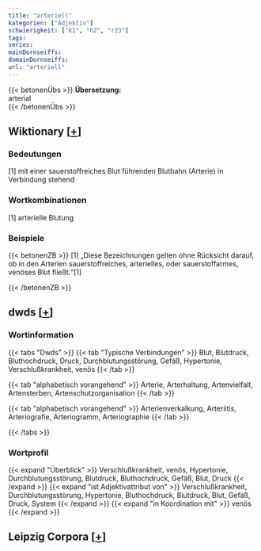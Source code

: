 ```yaml
---
title: "arteriell"
kategorien: ["Adjektiv"]
schwierigkeit: ["k1", "h2", "r23"]
tags:
series:
mainDornseiffs:
domainDornseiffs:
url: "arteriell"
---
```


{{< betonenÜbs >}}
**Übersetzung:**  
arterial  
{{< /betonenÜbs >}}

## Wiktionary [[+](https://de.wiktionary.org/wiki/arteriell)]

### Bedeutungen
[1] mit einer sauerstoffreiches Blut führenden Blutbahn (Arterie) in Verbindung stehend  

### Wortkombinationen
[1] arterielle Blutung  

### Beispiele
{{< betonenZB >}}
[1] „Diese Bezeichnungen gelten ohne Rücksicht darauf, ob in den Arterien sauerstoffreiches, arterielles, oder sauerstoffarmes, venöses Blut fließt.“[1]  

{{< /betonenZB >}}


## dwds [[+](https://www.dwds.de/wb/arteriell)]

### Wortinformation
{{< tabs "Dwds" >}}
{{< tab "Typische Verbindungen" >}}
Blut, Blutdruck, Bluthochdruck, Druck, Durchblutungsstörung, Gefäß, Hypertonie, Verschlußkrankheit, venös
{{< /tab >}}

{{< tab "alphabetisch vorangehend" >}}
Arterie, Arterhaltung, Artenvielfalt, Artensterben, Artenschutzorganisation
{{< /tab >}}

{{< tab "alphabetisch vorangehend" >}}
Arterienverkalkung, Arteriitis, Arteriografie, Arteriogramm, Arteriographie
{{< /tab >}}

{{< /tabs >}}

### Wortprofil
{{< expand "Überblick" >}} Verschlußkrankheit, venös, Hypertonie, Durchblutungsstörung, Blutdruck, Bluthochdruck, Gefäß, Blut, Druck {{< /expand >}}
{{< expand "ist Adjektivattribut von" >}} Verschlußkrankheit, Durchblutungsstörung, Hypertonie, Bluthochdruck, Blutdruck, Blut, Gefäß, Druck, System {{< /expand >}}
{{< expand "in Koordination mit" >}} venös {{< /expand >}}

## Leipzig Corpora [[+](https://corpora.uni-leipzig.de/en/res?word=arteriell&corpusId=deu_newscrawl-public_2018)]

